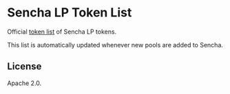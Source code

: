 # Sencha LP Token List

Official [token list](https://github.com/Uniswap/token-lists) of Sencha LP tokens.

This list is automatically updated whenever new pools are added to Sencha.

## License

Apache 2.0.
